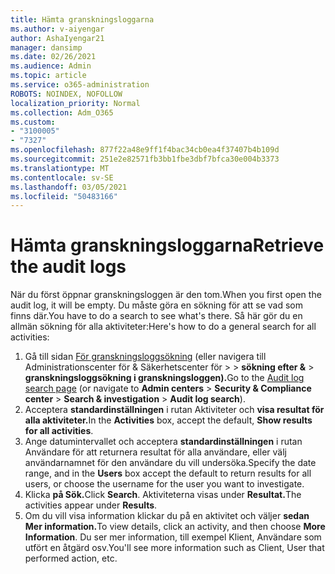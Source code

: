 ```yaml
---
title: Hämta granskningsloggarna
ms.author: v-aiyengar
author: AshaIyengar21
manager: dansimp
ms.date: 02/26/2021
ms.audience: Admin
ms.topic: article
ms.service: o365-administration
ROBOTS: NOINDEX, NOFOLLOW
localization_priority: Normal
ms.collection: Adm_O365
ms.custom:
- "3100005"
- "7327"
ms.openlocfilehash: 877f22a48e9ff1f4bac34cb0ea4f37407b4b109d
ms.sourcegitcommit: 251e2e82571fb3bb1fbe3dbf7bfca30e004b3373
ms.translationtype: MT
ms.contentlocale: sv-SE
ms.lasthandoff: 03/05/2021
ms.locfileid: "50483166"
---
```

# <a name="retrieve-the-audit-logs"></a><span data-ttu-id="99a23-102">Hämta granskningsloggarna</span><span class="sxs-lookup"><span data-stu-id="99a23-102">Retrieve the audit logs</span></span>

<span data-ttu-id="99a23-103">När du först öppnar granskningsloggen är den tom.</span><span class="sxs-lookup"><span data-stu-id="99a23-103">When you first open the audit log, it will be empty.</span></span> <span data-ttu-id="99a23-104">Du måste göra en sökning för att se vad som finns där.</span><span class="sxs-lookup"><span data-stu-id="99a23-104">You have to do a search to see what's there.</span></span> <span data-ttu-id="99a23-105">Så här gör du en allmän sökning för alla aktiviteter:</span><span class="sxs-lookup"><span data-stu-id="99a23-105">Here's how to do a general search for all activities:</span></span>

1. <span data-ttu-id="99a23-106">Gå till sidan [För granskningsloggsökning](https://protection.office.com/#/unifiedauditlog) (eller navigera till Administrationscenter för & Säkerhetscenter för   >    >  **sökning efter &**  >  **granskningsloggsökning i granskningsloggen).**</span><span class="sxs-lookup"><span data-stu-id="99a23-106">Go to the [Audit log search page](https://protection.office.com/#/unifiedauditlog) (or navigate to  **Admin centers** > **Security & Compliance center** > **Search & investigation** > **Audit log search**).</span></span>
1. <span data-ttu-id="99a23-107">Acceptera **standardinställningen** i rutan Aktiviteter och **visa resultat för alla aktiviteter.**</span><span class="sxs-lookup"><span data-stu-id="99a23-107">In the **Activities** box, accept the default, **Show results for all activities**.</span></span>
1. <span data-ttu-id="99a23-108">Ange datumintervallet och acceptera **standardinställningen** i rutan Användare för att returnera resultat för alla användare, eller välj användarnamnet för den användare du vill undersöka.</span><span class="sxs-lookup"><span data-stu-id="99a23-108">Specify the date range, and in the **Users** box accept the default to return results for all users, or choose the username for the user you want to investigate.</span></span>
1. <span data-ttu-id="99a23-109">Klicka **på Sök.**</span><span class="sxs-lookup"><span data-stu-id="99a23-109">Click **Search**.</span></span> <span data-ttu-id="99a23-110">Aktiviteterna visas under **Resultat.**</span><span class="sxs-lookup"><span data-stu-id="99a23-110">The activities appear under **Results**.</span></span>
1. <span data-ttu-id="99a23-111">Om du vill visa information klickar du på en aktivitet och väljer **sedan Mer information.**</span><span class="sxs-lookup"><span data-stu-id="99a23-111">To view details, click an activity, and then choose **More Information**.</span></span> <span data-ttu-id="99a23-112">Du ser mer information, till exempel Klient, Användare som utfört en åtgärd osv.</span><span class="sxs-lookup"><span data-stu-id="99a23-112">You'll see more information such as Client, User that performed action, etc.</span></span>

